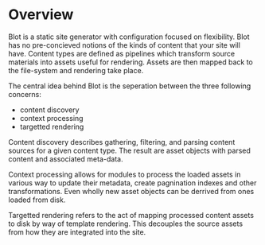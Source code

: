 # Overview

Blot is a static site generator with configuration focused on flexibility. Blot has no
pre-concieved notions of the kinds of content that your site will have. Content types
are defined as pipelines which transform source materials into assets useful for
rendering. Assets are then mapped back to the file-system and rendering take place.

The central idea behind Blot is the seperation between the three following concerns:

  - content discovery
  - context processing
  - targetted rendering

Content discovery describes gathering, filtering, and parsing content sources for a
given content type. The result are asset objects with parsed content and associated
meta-data.

Context processing allows for modules to process the loaded assets in various way to
update their metadata, create pagnination indexes and other transformations. Even
wholly new asset objects can be derrived from ones loaded from disk.

Targetted rendering refers to the act of mapping processed content assets to disk by
way of template rendering. This decouples the source assets from how they are
integrated into the site.
